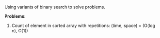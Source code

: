 Using variants of binary search to solve problems.

**Problems:**
1. Count of element in sorted array with repetitions: (time, space) = (O(log n), O(1))
